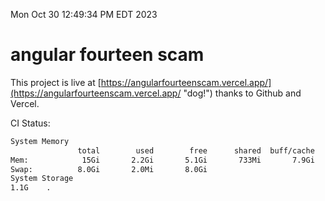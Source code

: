 Mon Oct 30 12:49:34 PM EDT 2023

# angular fourteen scam


This project is live at [https://angularfourteenscam.vercel.app/](https://angularfourteenscam.vercel.app/ "dog!") thanks to Github and Vercel.

CI Status: 

```bash
System Memory
               total        used        free      shared  buff/cache   available
Mem:            15Gi       2.2Gi       5.1Gi       733Mi       7.9Gi        12Gi
Swap:          8.0Gi       2.0Mi       8.0Gi
System Storage
1.1G	.
```
